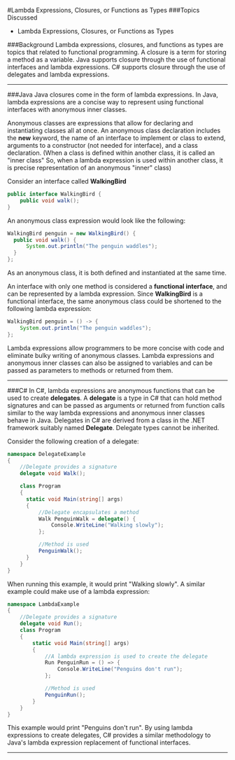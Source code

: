 #Lambda Expressions, Closures, or Functions as Types
###Topics Discussed
* Lambda Expressions, Closures, or Functions as Types

###Background
Lambda expressions, closures, and functions as types are topics that related to functional programming. A closure is a term for storing a method as a variable. Java supports closure through the use of functional interfaces and lambda expressions. C# supports closure through the use of delegates and lambda expressions.

---

###Java
Java closures come in the form of lambda expressions. In Java, lambda expressions are a concise way to represent using functional interfaces with anonymous inner classes.

Anonymous classes are expressions that allow for declaring and instantiating classes all at once. An anonymous class declaration includes the **new** keyword, the name of an interface to implement or class to extend, arguments to a constructor (not needed for interface), and a class declaration. (When a class is defined within another class, it is called an "inner class" So, when a lambda expression is used within another class, it is precise representation of an anonymous "inner" class)

Consider an interface called **WalkingBird**
```java
public interface WalkingBird {
    public void walk();
}
```
An anonymous class expression would look like the following:
```java
WalkingBird penguin = new WalkingBird() {
  public void walk() {
      System.out.println("The penguin waddles");
  }
};
```
As an anonymous class, it is both defined and instantiated at the same time.

An interface with only one method is considered a **functional interface**, and can be represented by a lambda expression. Since **WalkingBird** is a functional interface, the same anonymous class could be shortened to the following lambda expression:

```java
WalkingBird penguin = () -> {
    System.out.println("The penguin waddles");
};
```

Lambda expressions allow programmers to be more concise with code and eliminate bulky writing of anonymous classes. Lambda expressions and anonymous inner classes can also be assigned to variables and can be passed as parameters to methods or returned from them.

---

###C#
In C#, lambda expressions are anonymous functions that can be used to create **delegates**. A **delegate** is a type in C# that can hold method signatures and can be passed as arguments or returned from function calls similar to the way lambda expressions and anonymous inner classes behave in Java. Delegates in C# are derived from a class in the .NET framework suitably named **Delegate**. Delegate types cannot be inherited.

Consider the following creation of a delegate:
```csharp
namespace DelegateExample
{
    //Delegate provides a signature
    delegate void Walk();

    class Program
    {
      static void Main(string[] args)
      {
          //Delegate encapsulates a method
          Walk PenguinWalk = delegate() {
              Console.WriteLine("Walking slowly");
          };

          //Method is used
          PenguinWalk();
      }
    }
}
```
When running this example, it would print "Walking slowly". A similar example could make use of a lambda expression:
```csharp
namespace LambdaExample
{
    //Delegate provides a signature
    delegate void Run();
    class Program
    {
        static void Main(string[] args)
        {
            //A lambda expression is used to create the delegate
            Run PenguinRun = () => {
                Console.WriteLine("Penguins don't run");
            };

            //Method is used
            PenguinRun();
        }
    }
}
```
This example would print "Penguins don't run". By using lambda expressions to create delegates, C# provides a similar methodology to Java's lambda expression replacement of functional interfaces.


---
